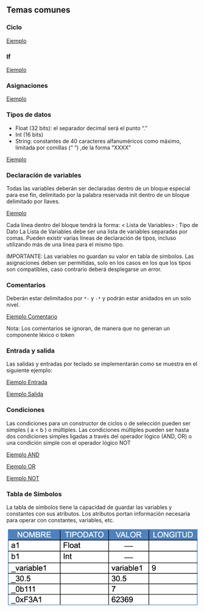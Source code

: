 ## Temas comunes

### Ciclo

[Ejemplo](ejemplos/while.txt)

### If

[Ejemplo](ejemplos/if.txt)

### Asignaciones

[Ejemplo](ejemplos/assignments.txt)

### Tipos de datos

- Float (32 bits): el separador decimal será el punto “.”
- Int (16 bits)
- String: constantes de 40 caracteres alfanuméricos como máximo, limitada por comillas (“ “) ,de la forma “XXXX”

[Ejemplo](ejemplos/assignments.txt)

### Declaración de variables
Todas las variables deberán ser declaradas dentro de un bloque especial para ese fin,
delimitado por la palabra reservada init dentro de un bloque delimitado por llaves.

[Ejemplo](ejemplos/init.txt)

Cada línea dentro del bloque tendrá la forma: < Lista de Variables> :  Tipo de Dato
La Lista de Variables debe ser una lista de variables separadas por comas.
Pueden existir varias líneas de declaración de tipos, incluso utilizando más de una línea para el mismo tipo.

IMPORTANTE: Las variables no guardan su valor en tabla de símbolos.
Las asignaciones deben ser permitidas, solo en los casos en los que los tipos son compatibles, caso contrario deberá desplegarse un error.

### Comentarios
Deberán estar delimitados por `*-` y `-*` y podrán estar anidados en un solo nivel.

[Ejemplo Comentario](ejemplos/comment.txt)

Nota: Los comentarios se ignoran, de manera que no generan un componente léxico o token

### Entrada y salida
Las salidas y entradas por teclado se implementarán como se muestra en el siguiente ejemplo:

[Ejemplo Entrada](ejemplos/read.txt)

[Ejemplo Salida](ejemplos/write.txt)


### Condiciones
Las condiciones para un constructor de ciclos o de selección pueden ser simples ( a < b )  o múltiples.
Las condiciones múltiples pueden ser hasta dos condiciones simples ligadas a través del operador lógico (AND, OR) o una condición simple con el operador lógico NOT

[Ejemplo AND](ejemplos/and.txt)

[Ejemplo OR](ejemplos/or.txt)

[Ejemplo NOT](ejemplos/not.txt)


### Tabla de Símbolos
La tabla de símbolos tiene la capacidad de guardar las variables y constantes con sus atributos.
Los atributos portan información necesaria para operar con constantes, variables, etc.

![symbol-table.png](images/symbol-table.png)
